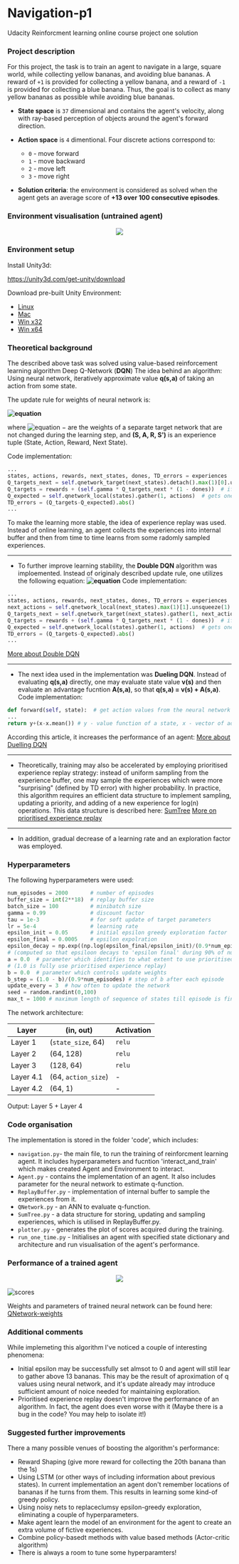 # Navigation-p1
Udacity Reinforcment learning online course project one solution

### Project description

For this project, the task is to train an agent to navigate in a large, square world, while collecting yellow bananas, and avoiding blue bananas. A reward of `+1` is provided for collecting a yellow banana, and a reward of `-1` is provided for collecting a blue banana. Thus, the goal is to collect as many yellow bananas as possible while avoiding blue bananas.

- **State space** is `37` dimensional and contains the agent's velocity, along with ray-based perception of objects around the agent's forward direction. 

- **Action space** is `4` dimentional. Four discrete actions correspond to:
  - `0` - move forward
  - `1` - move backward
  - `2` - move left
  - `3` - move right

- **Solution criteria**: the environment is considered as solved when the agent gets an average score of **+13 over 100 consecutive episodes**.

### Environment visualisation (untrained agent)
<p align="center">
<img src="https://github.com/betadecay1993/Navigation-p1/blob/master/results/banana_gatherer_untrained.gif"/>
</p>

### Environment setup
Install Unity3d:

https://unity3d.com/get-unity/download

Download pre-built Unity Environment:
  - [Linux](https://s3-us-west-1.amazonaws.com/udacity-drlnd/P1/Banana/Banana_Linux.zip)
  - [Mac](https://s3-us-west-1.amazonaws.com/udacity-drlnd/P1/Banana/Banana.app.zip)
  - [Win x32](https://s3-us-west-1.amazonaws.com/udacity-drlnd/P1/Banana/Banana_Windows_x86.zip)
  - [Win x64](https://s3-us-west-1.amazonaws.com/udacity-drlnd/P1/Banana/Banana_Windows_x86_64.zip)

### Theoretical background
The described above task was solved using value-based reinforcement learning algorithm Deep Q-Network (**DQN**)
The idea behind an algorithm:
Using neural network, iteratively approximate value **q(s,a)** of taking an action from some state.

The update rule for weights of neural network is:

**![equation](https://latex.codecogs.com/gif.latex?\Delta&space;\omega&space;=&space;\alpha&space;(R&space;&plus;&space;\gamma&space;\max_a&space;q(S',a,\omega^-)&space;-&space;q(S,A,\omega))\nabla_w&space;q(S,A,\omega))**

where ![equation](https://latex.codecogs.com/gif.latex?\omega^-) − are the weights of a separate target network that are not changed during the learning step, and **(S, A, R, S')** is an experience tuple (State, Action, Reward, Next State).

Code implementation:
```python
...
states, actions, rewards, next_states, dones, TD_errors = experiences
Q_targets_next = self.qnetwork_target(next_states).detach().max(1)[0].unsqueeze(1)
Q_targets = rewards + (self.gamma * Q_targets_next * (1 - dones))  # if done == True: second term is equal to 0
Q_expected = self.qnetwork_local(states).gather(1, actions)  # gets one value from each row in Q function for
TD_errors = (Q_targets-Q_expected).abs()
...
```

To make the learning more stable, the idea of experience replay was used. Instead of online learning, an agent collects the experiences into internal buffer and then from time to time learns from some radomly sampled experiences.

____________________________________________________________________________________________________________________
 - To further improve learning stability, the **Double DQN** algorithm was imploemented. Instead of originaly described update rule, one utilizes the following equation:
**![equation](https://latex.codecogs.com/gif.latex?\Delta&space;\omega&space;=&space;\alpha&space;(R&space;&plus;&space;\gamma&space;q(S',arg&space;\&space;\text{max}_a&space;q(S',A,\omega),\omega^-)&space;-&space;q(S,A,\omega))\nabla_w&space;q(S,A,\omega))**
Code implementation:
```python
...
states, actions, rewards, next_states, dones, TD_errors = experiences
next_actions = self.qnetwork_local(next_states).max(1)[1].unsqueeze(1)
Q_targets_next = self.qnetwork_target(next_states).gather(1, next_actions)
Q_targets = rewards + (self.gamma * Q_targets_next * (1 - dones))  # if done == True: second term is equal to 0
Q_expected = self.qnetwork_local(states).gather(1, actions)  # gets one value from each row in Q function for
TD_errors = (Q_targets-Q_expected).abs()
...
```
[More about Double DQN](https://arxiv.org/abs/1509.06461)

____________________________________________________________________________________________________________________

- The next idea used in the implementation was **Dueling DQN**. Instead of evaluating **q(s,a)** directly, one may evaluate state value **v(s)** and then evaluate an advantage fucntion **A(s,a)**, so that **q(s,a) = v(s) + A(s,a)**.
Code implementation:
```python
def forward(self, state):  # get action values from the neural network given a state
...
return y+(x-x.mean()) # y - value function of a state, x - vector of advantage values given an action and a state
```
According this article, it increases the performance of an agent:
[More about Duelling DQN](https://arxiv.org/abs/1511.06581)
____________________________________________________________________________________________________________________

 - Theoretically, training may also be accelerated by employing prioritised experience replay strategy: instead of uniform sampling from the experience buffer, one may sample the experiences which were more "surprising" (defined by TD error) with higher probability.
In practice, this algorithm requires an efficient data structure to implement sampling, updating a priority, and adding of a new experience for log(n) operations. 
This data structure is described here: 
[SumTree](https://jaromiru.com/2016/11/07/lets-make-a-dqn-double-learning-and-prioritized-experience-replay/)
[More on prioritised experience replay](https://arxiv.org/abs/1511.05952)

____________________________________________________________________________________________________________________
- In addition, gradual decrease of a learning rate and an exploration factor was employed.

### Hyperparameters

The following hyperparameters were used:

```python
num_episodes = 2000       # number of episodes
buffer_size = int(2**18)  # replay buffer size
batch_size = 100          # minibatch size
gamma = 0.99              # discount factor
tau = 1e-3                # for soft update of target parameters
lr = 5e-4                 # learning rate
epsilon_init = 0.05       # initial epsilon greedy exploration factor
epsilon_final = 0.0005    # epsilon expolration
epsilon_decay = np.exp((np.log(epsilon_final/epsilon_init)/(0.9*num_episodes))) #epsilon decay factor
# (computed so that epsiloon decays to 'epsilon final' during 90% of num_episodes
a = 0.0  # parameter which identifies to what extent to use prioritised replay 
# (1.0 is fully use prioritised experience replay)
b = 0.0  # parameter which controls update weights
b_step = (1.0 - b)/(0.9*num_episodes) # step of b after each episode
update_every = 3  # how often to update the network
seed = random.randint(0,100)
max_t = 1000 # maximum length of sequence of states till episode is finished
```

The network architecture:

| Layer   | (in, out)          | Activation|
|---------|--------------------|-----------|
| Layer 1 | (`state_size`, 64) | `relu`    |
| Layer 2 | (64, 128)          | `relu`    |
| Layer 3 | (128, 64)          | `relu`    |
| Layer 4.1 | (64, `action_size`)| -         |
| Layer 4.2 | (64, 1)            | -         |

Output: Layer 5 + Layer 4


### Code organisation
The implementation is stored in the folder 'code', which includes:
- `navigation.py`- the main file, to run the training of reinforcment learning agent. It includes hyperparameters and fucntion 'interact_and_train' which makes created Agent and Environment to interact.
- `Agent.py` - contains the implementation of an agent. It also includes parameter for the neural network to estimate q-function.
- `ReplayBuffer.py` - implementation of internal buffer to sample the experiences from it.
- `QNetwork.py` - an ANN to evaluate q-function.
- `SumTree.py` - a data structure for storing, updating and sampling experiences, which is utilised in ReplayBuffer.py.
- `plotter.py` - generates the plot of scores acquired during the training.
- `run_one_time.py` - Initialises an agent with specified state dictionary and architecture and run visualisation of the agent's performance.


### Performance of a trained agent
<p align="center">
<img src="https://github.com/betadecay1993/Navigation-p1/blob/master/results/banana_gatherer.gif"/>
</p>

![scores](https://github.com/betadecay1993/Navigation-p1/blob/master/results/scores.png)

Weights and parameters of trained neural network can be found here:
[QNetwork-weights](https://github.com/betadecay1993/Navigation-p1/blob/master/results/Banana_17.1.pth)

### Additional comments
While implemeting this algorithm I've noticed a couple of interesting phenomena:
- Initial epsilon may be successfully set almsot to 0 and agent will still lear to gather above 13 bananas. This may be the result of aproximation of q values using neural network, and it's update already may introduce sufficient amount of noice needed for maintaining exploration.
- Prioritised experience replay doesn't improve the performance of an algorithm. In fact, the agent does even worse with it (Maybe there is a bug in the code? You may help to isolate it!)

### Suggested further improvements
There a many possible venues of boosting the algorithm's performance:
- Reward Shaping (give more reward for collecting the 20th banana than the 1s)
- Using LSTM (or other ways of including information about previous states). In current implementation an agent don't remember locations of bananas if he turns from them. This results in learning some kind-of greedy policy.
- Using noisy nets to replaceclumsy epsilon-greedy exploration, eliminating a couple of hyperparameters.
- Make agent learn the model of an environment for the agent to create an extra volume of fictive experiences.
- Combine policy-basedt methods with value based methods (Actor-critic algorithm) 
- There is always a room to tune some hyperparamters!
